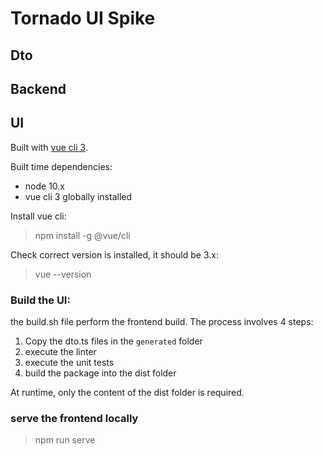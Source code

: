  
# Tornado UI Spike

## Dto

## Backend

## UI

Built with [vue cli 3](https://cli.vuejs.org).

Built time dependencies:
- node 10.x 
- vue cli 3 globally installed

Install vue cli:
> npm install -g @vue/cli

Check correct version is installed, it should be 3.x: 
> vue --version

### Build the UI:
the build.sh file perform the frontend build. The process involves 4 steps:
1. Copy the dto.ts files in the `generated` folder
1. execute the linter
1. execute the unit tests
1. build the package into the dist folder


At runtime, only the content of the dist folder is required.


### serve the frontend locally
> npm run serve

